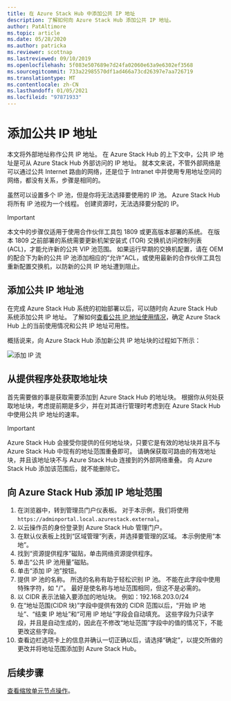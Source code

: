 ```yaml
---
title: 在 Azure Stack Hub 中添加公共 IP 地址
description: 了解如何向 Azure Stack Hub 添加公共 IP 地址。
author: PatAltimore
ms.topic: article
ms.date: 05/28/2020
ms.author: patricka
ms.reviewer: scottnap
ms.lastreviewed: 09/10/2019
ms.openlocfilehash: 5f083e507689e7d24fa02060e63a9e6302ef3568
ms.sourcegitcommit: 733a22985570df1ad466a73cd26397e7aa726719
ms.translationtype: MT
ms.contentlocale: zh-CN
ms.lasthandoff: 01/05/2021
ms.locfileid: "97871933"
---
```

# <a name="add-public-ip-addresses"></a>添加公共 IP 地址

本文将外部地址称作公共 IP 地址。 在 Azure Stack Hub 的上下文中，公共 IP 地址是可从 Azure Stack Hub 外部访问的 IP 地址。 就本文来说，不管外部网络是可以通过公共 Internet 路由的网络，还是位于 Intranet 中并使用专用地址空间的网络，都没有关系，步骤是相同的。 

虽然可以设置多个 IP 池，但是你将无法选择要使用的 IP 池。 Azure Stack Hub 将所有 IP 池视为一个线程。 创建资源时，无法选择要分配的 IP。

> [!IMPORTANT]
> 本文中的步骤仅适用于使用合作伙伴工具包 1809 或更高版本部署的系统。 在版本 1809 之前部署的系统需要更新机架安装式 (TOR) 交换机访问控制列表 (ACL)，才能允许新的公共 VIP 池范围。 如果运行早期的交换机配置，请在 OEM 的配合下为新的公共 IP 池添加相应的“允许”ACL，或使用最新的合作伙伴工具包重新配置交换机，以防新的公共 IP 地址遭到阻止。

## <a name="add-a-public-ip-address-pool"></a>添加公共 IP 地址池
在完成 Azure Stack Hub 系统的初始部署以后，可以随时向 Azure Stack Hub 系统添加公共 IP 地址。 了解如何[查看公共 IP 地址使用情况](azure-stack-viewing-public-ip-address-consumption.md)，确定 Azure Stack Hub 上的当前使用情况和公共 IP 地址可用性。

概括说来，向 Azure Stack Hub 添加新公共 IP 地址块的过程如下所示：

 ![添加 IP 流](media/azure-stack-add-ips/flow.svg)

## <a name="obtain-the-address-block-from-your-provider"></a>从提供程序处获取地址块
首先需要做的事是获取需要添加到 Azure Stack Hub 的地址块。 根据你从何处获取地址块，考虑提前期是多少，并在对其进行管理时考虑到在 Azure Stack Hub 中使用公共 IP 地址的速率。

> [!IMPORTANT]
> Azure Stack Hub 会接受你提供的任何地址块，只要它是有效的地址块并且不与 Azure Stack Hub 中现有的地址范围重叠即可。 请确保获取可路由的有效地址块，并且该地址块不与 Azure Stack Hub 连接到的外部网络重叠。 向 Azure Stack Hub 添加该范围后，就不能删除它。

## <a name="add-the-ip-address-range-to-azure-stack-hub"></a>向 Azure Stack Hub 添加 IP 地址范围

1. 在浏览器中，转到管理员门户仪表板。 对于本示例，我们将使用 `https://adminportal.local.azurestack.external`。
2. 以云操作员的身份登录到 Azure Stack Hub 管理门户。
3. 在默认仪表板上找到“区域管理”列表，并选择要管理的区域。 本示例使用“本地”。
4. 找到“资源提供程序”磁贴，单击网络资源提供程序。
5. 单击“公共 IP 池用量”磁贴。
6. 单击“添加 IP 池”按钮。
7. 提供 IP 池的名称。 所选的名称有助于轻松识别 IP 池。 不能在此字段中使用特殊字符，如 "/"。 最好是使名称与地址范围相同，但这不是必需的。
8. 以 CIDR 表示法输入要添加的地址块。 例如：192.168.203.0/24
9. 在“地址范围(CIDR 块)”字段中提供有效的 CIDR 范围以后，“开始 IP 地址”、“结束 IP 地址”和“可用 IP 地址”字段会自动填充。 这些字段为只读字段，并且是自动生成的，因此在不修改“地址范围”字段中的值的情况下，不能更改这些字段。
10. 查看边栏选项卡上的信息并确认一切正确以后，请选择“确定”，以提交所做的更改并将地址范围添加到 Azure Stack Hub。


## <a name="next-steps"></a>后续步骤 
[查看缩放单元节点操作](azure-stack-node-actions.md)。
